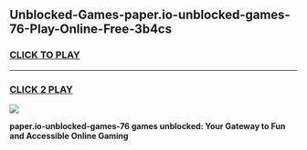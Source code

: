 
## Unblocked-Games-paper.io-unblocked-games-76-Play-Online-Free-3b4cs
<h3>
<a href="https://premium76.site?title=paper.io-unblocked-games-76&ref=26A">CLICK TO PLAY</a></h3>
<hr>

<h3>
<a href="https://premium76.site?title=paper.io-unblocked-games-76&ref=26A">CLICK 2 PLAY</a>
  
</h3>

<a href="https://premium76.site?title=paper.io-unblocked-games-76&ref=26A"><img src="https://clearcache.store/games.png"></a>


**paper.io-unblocked-games-76 games unblocked: Your Gateway to Fun and Accessible Online Gaming**
